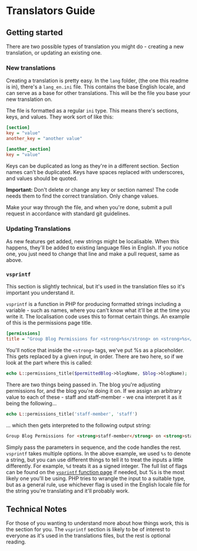 # Translators Guide

## Getting started

There are two possible types of translation you might do - creating a new translation, or updating an existing one.

### New translations

Creating a translation is pretty easy. In the `lang` folder, (the one this readme is in), there's a `lang_en.ini` file. This contains the base English locale, and can serve as a base for other translations. This will be the file you base your new translation on. 

The file is formatted as a regular `ini` type. This means there's sections, keys, and values. They work sort of like this:

```ini
[section]
key = "value"
another_key = "another value"

[another_section]
key = "value"
```

Keys can be duplicated as long as they're in a different section. Section names can't be duplicated. Keys have spaces replaced with underscores, and values should be quoted. 

**Important:** Don't delete or change any key or section names! The code needs them to find the correct translation. Only change values. 

Make your way through the file, and when you're done, submit a pull request in accordance with standard git guidelines.

### Updating Translations

As new features get added, new strings might be localisable. When this happens, they'll be added to existing language files in English. If you notice one, you just need to change that line and make a pull request, same as above.


### `vsprintf`

This section is slightly technical, but it's used in the translation files so it's important you understand it.

`vsprintf` is a function in PHP for producing formatted strings including a variable - such as names, where you can't know what it'll be at the time you write it. The localisation code uses this to format certain things. An example of this is the permissions page title. 

```ini
[permissions]
title = "Group Blog Permissions for <strong>%s</strong> on <strong>%s</strong>"
```

You'll notice that inside the `<strong>` tags, we've put %s as a placeholder. This gets replaced by a given input, in order. There are two here, so if we look at the part where this is called:

```php
echo L::permissions_title($permittedBlog->blogName, $blog->blogName); 
```

There are two things being passed in. The blog you're adjusting permissions for, and the blog you're doing it on. If we assign an arbitrary value to each of these - staff and staff-member - we cna interpret it as it being the following...

```php
echo L::permissions_title('staff-member', 'staff')
```

... which then gets interpreted to the following output string:

```html
Group Blog Permissions for <strong>staff-member</strong> on <strong>staff</strong>
```

Simply pass the parameters in sequence, and the code handles the rest. `vsprintf` takes multiple options. In the above example, we used `%s` to denote a string, but you can use different things to tell
it to treat the inputs a little differently. For example, `%d` treats it as a signed integer. The full list of flags can be found on the [`vsprintf` function page](https://www.php.net/manual/en/function.vsprintf.php) if needed, but %s is the most likely one you'll be using. PHP tries to wrangle the input to a suitable type, but as a general rule, use whichever flag is used in the English locale file for the string you're translating and it'll probably work.

## Technical Notes
For those of you wanting to understand more about how things work, this is the section for you. The `vsprintf` section is likely to be of interest to everyone as it's used in the translations files, but the rest is optional reading.

